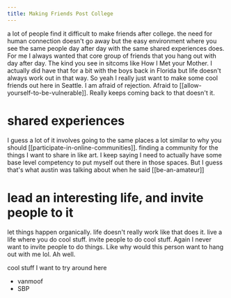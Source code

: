 ```yaml
---
title: Making Friends Post College
---
```

a lot of people find it difficult to make friends after college. the need for human connection doesn't go away but the easy environment where you see the same people day after day with the same shared experiences does. For me I always wanted that core group of friends that you hang out with day after day. The kind you see in sitcoms like How I Met your Mother. I actually did have that for a bit with the boys back in Florida but life doesn't always work out in that way. So yeah I really just want to make some cool friends out here in Seattle. I am afraid of rejection. Afraid to [[allow-yourself-to-be-vulnerable]]. Really keeps coming back to that doesn't it.

# shared experiences 
I guess a lot of it involves going to the same places a lot similar to why you should [[participate-in-online-communities]]. finding a community for the things I want to share in like art. I keep saying I need to actually have some base level competency to put myself out there in those spaces. But I guess that's what austin was talking about when he said [[be-an-amateur]]

# lead an interesting life, and invite people to it 
let things happen organically. life doesn't really work like that does it. live a life where you do cool stuff. invite people to do cool stuff. Again I never want to invite people to do things. Like why would this person want to hang out with me lol. Ah well. 

cool stuff I want to try around here
- vanmoof
- SBP